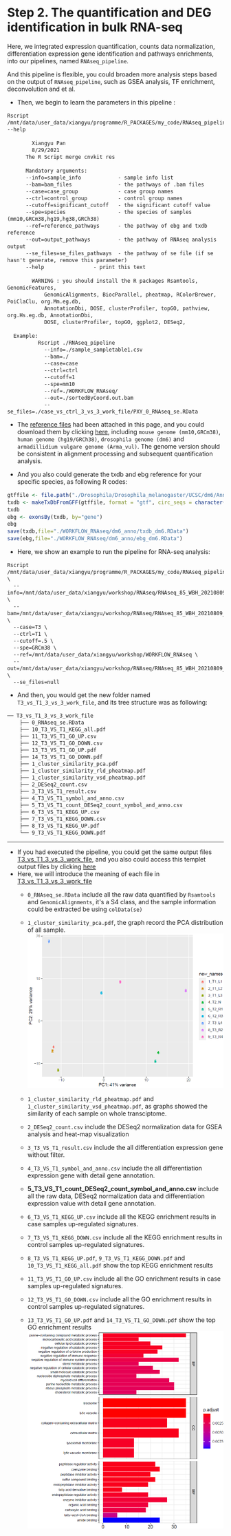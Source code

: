 # Step 2. The quantification and DEG identification in bulk RNA-seq

Here, we integrated expression quantification, counts data normalization, differentiation expression gene identification and pathways enrichments, into our pipelines, named ```RNAseq_pipeline```.

And this pipeline is flexible, you could broaden more analysis steps based on the output of ```RNAseq_pipeline```, such as GSEA analysis, TF enrichment, deconvolution and et al. 

- Then, we begin to learn the parameters in this pipeline :

~~~shell
Rscript /mnt/data/user_data/xiangyu/programme/R_PACKAGES/my_code/RNAseq_pipeline --help

        Xiangyu Pan
        8/29/2021
      The R Script merge cnvkit res

      Mandatory arguments:
      --info=sample_info            - sample info list
      --bam=bam_files               - the pathways of .bam files
      --case=case_group             - case group names
      --ctrl=control_group          - control group names
      --cutoff=significant_cutoff   - the significant cutoff value
      --spe=species                 - the species of samples (mm10,GRCm38,hg19,hg38,GRCh38)
      --ref=reference_pathways      - the pathway of ebg and txdb reference
      --out=output_pathways         - the pathway of RNAseq analysis output
      --se_files=se_files_pathways  - the pathway of se file (if se hasn't generate, remove this parameter)
      --help                - print this text

        WARNING : you should install the R packages Rsamtools, GenomicFeatures,
            GenomicAlignments, BiocParallel, pheatmap, RColorBrewer, PoiClaClu, org.Mm.eg.db,
            AnnotationDbi, DOSE, clusterProfiler, topGO, pathview, org.Hs.eg.db, AnnotationDbi,
            DOSE, clusterProfiler, topGO, ggplot2, DESeq2,

  Example:
          Rscript ./RNAseq_pipeline
            --info=./sample_sampletable1.csv
            --bam=./
            --case=case
            --ctrl=ctrl
            --cutoff=1
            --spe=mm10
            --ref=./WORKFLOW_RNAseq/
            --out=./sortedByCoord.out.bam
            --se_files=./case_vs_ctrl_3_vs_3_work_file/PXY_0_RNAseq_se.RData
~~~

- The [reference files](WORKFLOW_RNAseq) had been attached in this page, and you could download them by clicking [here](WORKFLOW_RNAseq), including ```mouse genome (mm10,GRCm38)```, ```human genome (hg19/GRCh38)```, ```drosophila genome (dm6)``` and ```armadillidium vulgare genome (Arma_vul)```. The genome version should be consistent in alignment processing and subsequent quantification analysis. 

- And you also could generate the txdb and ebg reference for your specific species, as following R codes:

~~~R
gtffile <- file.path("./Drosophila/Drosophila_melanogaster/UCSC/dm6/Annotation/Genes","genes.gtf")
txdb <- makeTxDbFromGFF(gtffile, format = "gtf", circ_seqs = character())
txdb
ebg <- exonsBy(txdb, by="gene")
ebg
save(txdb,file="./WORKFLOW_RNAseq/dm6_anno/txdb_dm6.RData")
save(ebg,file="./WORKFLOW_RNAseq/dm6_anno/ebg_dm6.RData")
~~~

- Here, we show an example to run the pipeline for RNA-seq analysis:

~~~shell
Rscript /mnt/data/user_data/xiangyu/programme/R_PACKAGES/my_code/RNAseq_pipeline \
  --info=/mnt/data/user_data/xiangyu/workshop/RNAseq/RNAseq_85_WBH_20210809_9samples/sortedByCoord.out.bam/sample_sampletable1.csv \
  --bam=/mnt/data/user_data/xiangyu/workshop/RNAseq/RNAseq_85_WBH_20210809_9samples/GRCm38_version \
  --case=T3 \
  --ctrl=T1 \
  --cutoff=.5 \
  --spe=GRCm38 \
  --ref=/mnt/data/user_data/xiangyu/workshop/WORKFLOW_RNAseq \
  --out=/mnt/data/user_data/xiangyu/workshop/RNAseq/RNAseq_85_WBH_20210809_9samples/GRCm38_version/ \
  --se_files=null
~~~

- And then, you would get the new folder named `T3_vs_T1_3_vs_3_work_file`, and its tree structure was as following:

~~~shell
── T3_vs_T1_3_vs_3_work_file
    ├── 0_RNAseq_se.RData
    ├── 10_T3_VS_T1_KEGG_all.pdf
    ├── 11_T3_VS_T1_GO_UP.csv
    ├── 12_T3_VS_T1_GO_DOWN.csv
    ├── 13_T3_VS_T1_GO_UP.pdf
    ├── 14_T3_VS_T1_GO_DOWN.pdf
    ├── 1_cluster_similarity_pca.pdf
    ├── 1_cluster_similarity_rld_pheatmap.pdf
    ├── 1_cluster_similarity_vsd_pheatmap.pdf
    ├── 2_DESeq2_count.csv
    ├── 3_T3_VS_T1_result.csv
    ├── 4_T3_VS_T1_symbol_and_anno.csv
    ├── 5_T3_VS_T1_count_DESeq2_count_symbol_and_anno.csv
    ├── 6_T3_VS_T1_KEGG_UP.csv
    ├── 7_T3_VS_T1_KEGG_DOWN.csv
    ├── 8_T3_VS_T1_KEGG_UP.pdf
    └── 9_T3_VS_T1_KEGG_DOWN.pdf
~~~

---

- If you had executed the pipeline, you could get the same output files  [T3_vs_T1_3_vs_3_work_file](T3_vs_T1_3_vs_3_work_file), and you also could access this templet output files by clicking [here](T3_vs_T1_3_vs_3_work_file)
- Here, we will introduce the meaning of each file in [T3_vs_T1_3_vs_3_work_file](T3_vs_T1_3_vs_3_work_file) 
  - `0_RNAseq_se.RData` include all the raw data quantified by `Rsamtools` and `GenomicAlignments`, it's a S4 class, and the sample information could be extracted be using `colData(se)`
  
  - `1_cluster_similarity_pca.pdf`, the graph record the PCA distribution of all sample. ![image-20210908151246141](step2.assets/image-20210908151246141.png)
  
  - `1_cluster_similarity_rld_pheatmap.pdf` and `1_cluster_similarity_vsd_pheatmap.pdf`, as graphs showed the similarity of each sample on whole transciptome.
  
  - `2_DESeq2_count.csv` include the DESeq2 normalization data for GSEA analysis and heat-map visualization
  
  - `3_T3_VS_T1_result.csv` include the all differentiation expression gene without filter. 
  
  - `4_T3_VS_T1_symbol_and_anno.csv` include the all differentiation expression gene with detail gene annotation. 
  
  - **5_T3_VS_T1_count_DESeq2_count_symbol_and_anno.csv** include all the raw data, DESeq2 normalization data and  differentiation expression value with detail gene annotation.
  
  - `6_T3_VS_T1_KEGG_UP.csv` include all the KEGG enrichment results in case samples up-regulated signatures. 
  
  - `7_T3_VS_T1_KEGG_DOWN.csv` include all the KEGG enrichment results in control samples up-regulated signatures. 
  
  - `8_T3_VS_T1_KEGG_UP.pdf`, `9_T3_VS_T1_KEGG_DOWN.pdf` and `10_T3_VS_T1_KEGG_all.pdf` show the top KEGG enrichment results
  
  - `11_T3_VS_T1_GO_UP.csv`  include all the GO enrichment results in case samples up-regulated signatures. 
  
  - `12_T3_VS_T1_GO_DOWN.csv` include all the GO enrichment results in control samples up-regulated signatures. 
  
  - `13_T3_VS_T1_GO_UP.pdf` and `14_T3_VS_T1_GO_DOWN.pdf` show the top GO enrichment results![image-20210908152133341](step2.assets/image-20210908152133341.png)
  
    

 
